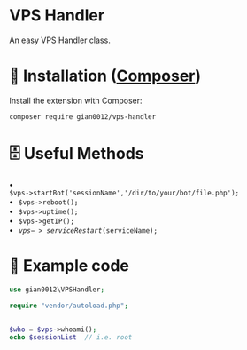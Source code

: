# VPS Handler
An easy VPS Handler class.
# 📄 Installation (<a href='https://getcomposer.org/'>Composer</a>)
Install the extension with Composer: 
<pre><code>composer require gian0012/vps-handler</code></pre>
# 🗄 Useful Methods
<b> • </b><code> $vps->startBot('sessionName','/dir/to/your/bot/file.php');</code> \
<b> • </b><code> $vps->reboot();</code> \
<b> • </b><code> $vps->uptime();</code> \
<b> • </b><code> $vps->getIP();</code> \
<b> • </b><code> $vps->serviceRestart($serviceName);</code> 

# 📑 Example code
```php
use gian0012\VPSHandler;

require "vendor/autoload.php";


$who = $vps->whoami();
echo $sessionList  // i.e. root
```


    
 
